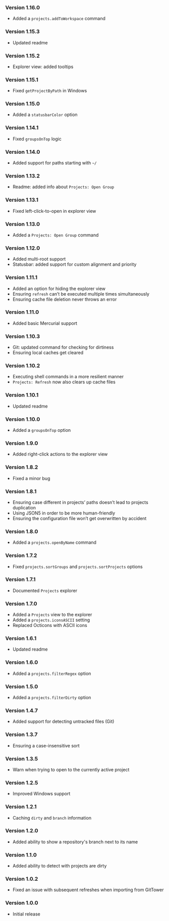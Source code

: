 ### Version 1.16.0
- Added a `projects.addToWorkspace` command

### Version 1.15.3
- Updated readme

### Version 1.15.2
- Explorer view: added tooltips

### Version 1.15.1
- Fixed `getProjectByPath` in Windows

### Version 1.15.0
- Added a `statusbarColor` option

### Version 1.14.1
- Fixed `groupsOnTop` logic

### Version 1.14.0
- Added support for paths starting with `~/`

### Version 1.13.2
- Readme: added info about `Projects: Open Group`

### Version 1.13.1
- Fixed left-click-to-open in explorer view

### Version 1.13.0
- Added a `Projects: Open Group` command

### Version 1.12.0
- Added multi-root support
- Statusbar: added support for custom alignment and priority

### Version 1.11.1
- Added an option for hiding the explorer view
- Ensuring `refresh` can’t be executed multiple times simultaneously
- Ensuring cache file deletion never throws an error

### Version 1.11.0
- Added basic Mercurial support

### Version 1.10.3
- Git: updated command for checking for dirtiness
- Ensuring local caches get cleared

### Version 1.10.2
- Executing shell commands in a more resilient manner
- `Projects: Refresh` now also clears up cache files

### Version 1.10.1
- Updated readme

### Version 1.10.0
- Added a `groupsOnTop` option

### Version 1.9.0
- Added right-click actions to the explorer view

### Version 1.8.2
- Fixed a minor bug

### Version 1.8.1
- Ensuring case different in projects’ paths doesn’t lead to projects duplication
- Using JSON5 in order to be more human-friendly
- Ensuring the configuration file won’t get overwritten by accident

### Version 1.8.0
- Added a `projects.openByName` command

### Version 1.7.2
- Fixed `projects.sortGroups` and `projects.sortProjects` options

### Version 1.7.1
- Documented `Projects` explorer

### Version 1.7.0
- Added a `Projects` view to the explorer
- Added a `projects.iconsASCII` setting
- Replaced Octicons with ASCII icons

### Version 1.6.1
- Updated readme

### Version 1.6.0
- Added a `projects.filterRegex` option

### Version 1.5.0
- Added a `projects.filterDirty` option

### Version 1.4.7
- Added support for detecting untracked files (Git)

### Version 1.3.7
- Ensuring a case-insensitive sort

### Version 1.3.5
- Warn when trying to open to the currently active project

### Version 1.2.5
- Improved Windows support

### Version 1.2.1
- Caching `dirty` and `branch` information

### Version 1.2.0
- Added ability to show a repository's branch next to its name

### Version 1.1.0
- Added ability to detect with projects are dirty

### Version 1.0.2
- Fixed an issue with subsequent refreshes when importing from GitTower

### Version 1.0.0
- Initial release

